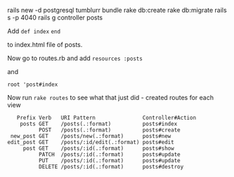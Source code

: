 rails new -d postgresql tumblurr
bundle
rake db:create
rake db:migrate
rails s -p 4040
rails g controller posts

Add 
    `def index`
    `end`

to index.html file of posts. 

Now go to routes.rb and add
`resources :posts`

and

`root 'post#index` 

Now run `rake routes` to see what that just did - created routes for each view

```Running via Spring preloader in process 58150
   Prefix Verb   URI Pattern               Controller#Action
    posts GET    /posts(.:format)          posts#index
          POST   /posts(.:format)          posts#create
 new_post GET    /posts/new(.:format)      posts#new
edit_post GET    /posts/:id/edit(.:format) posts#edit
     post GET    /posts/:id(.:format)      posts#show
          PATCH  /posts/:id(.:format)      posts#update
          PUT    /posts/:id(.:format)      posts#update
          DELETE /posts/:id(.:format)      posts#destroy
```

